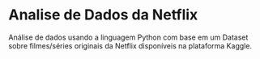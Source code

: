 # Analise de Dados da Netflix
Análise de dados usando a linguagem Python com base em um Dataset sobre filmes/séries originais da Netflix disponíveis na plataforma Kaggle.
